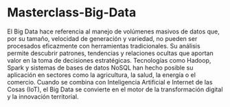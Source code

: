 # Masterclass-Big-Data
El Big Data hace referencia al manejo de volúmenes masivos de datos que, por su tamaño, velocidad de generación y variedad, no pueden ser procesados eficazmente con herramientas tradicionales. Su análisis permite descubrir patrones, tendencias y relaciones ocultas que aportan valor en la toma de decisiones estratégicas. Tecnologías como Hadoop, Spark y sistemas de bases de datos NoSQL han hecho posible su aplicación en sectores como la agricultura, la salud, la energía o el comercio. Cuando se combina con Inteligencia Artificial e Internet de las Cosas (IoT), el Big Data se convierte en el motor de la transformación digital y la innovación territorial.